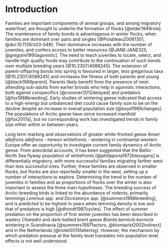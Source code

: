 # Introduction

Families are important components of animal groups, and among migratory waterfowl, are thought to underlie the formation of flocks [@elder1949role]. The maintenance of family bonds is advantageous in winter flocks, when families are dominant over pairs and singles [@Poisbleau20061351, @doi:10.1139/z03-049]. Their dominance increases with the number of juveniles, and confers access to better resources [@JANE:JANE325, @gregoire1990agonistic]. The need to teach juveniles to locate, select, and handle high quality foods may contribute to the continuation of such bonds over multiple breeding years [@10.2307/4088245]. The extension of parent-offspring bonds into spring is favoured in larger, less gregarious taxa [@10.2307/4088245] and increases the fitness of both parents and young [@black1989parent]. Parents likely benefit from the presence of nest-attending sub-adults from earlier broods who help in agonistic interactions, both against conspecifics [@conover2012delayed] and predators [@fox1988breeding].
Early studies of wintering geese indicated that access to a high-energy but unbalanced diet could cause family size to be on the decline despite an increase in overall population size [@boyd1969changes]. The populations of Arctic geese have since increased manifold [@fox2017a], but no corresponding work has investigated trends in family size either within or between years.

Long term marking and observations of greater white-fronted geese _Anser albifrons albifrons_ - hereon whitefronts - wintering in continental western Europe offer an opportunity to investigate current family dynamics of Arctic geese. From anecdotal accounts, it has been suggested that the Baltic-North Sea flyway population of whitefronts [@philippona1972blessgans] is differentially migratory, with more successful families migrating farther west than less successful ones. Further, these families are observed in smaller flocks, but flocks are also reportedly smaller in the west, setting up a number of interactions to explore. Determining the trend in the number of juveniles in families and as proportions of flocks over the winter is also important to assess the three main hypotheses.
The breeding success of Arctic-breeding birds is linked to the abundance of rodents, primarily lemmings _Lemmus spp._ and _Dicrostonyx spp._ [@summers1986breeding], and is predicted to be highest in years when lemming density is low and that of predators is high [@dhondt1987cycles]. The effect of summer predation on the proportion of first winter juveniles has been described in waders _Charadrii_ and dark-bellied brent geese _Branta bernicla bernicla_ wintering in Scandinavia [@summers1987factors, @blomqvist2002indirect] and in the Netherlands [@nolet2013faltering]. However, the mechanism by which predation pressue at the family level translates into population level effects is not well understood. 
